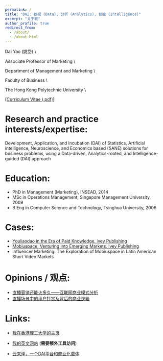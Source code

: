 ```yaml
---
permalink: /
title: "DAI: 数据 (Data), 分析 (Analytics), 智能 (Intelligence)"
excerpt: "关于我"
author_profile: true
redirect_from: 
  - /about/
  - /about.html
---
```


Dai Yao (姚岱) \

Associate Professor of Marketing \

Department of Management and Marketing \

Faculty of Business \

The Hong Kong Polytechnic University \

[<a href="files/dai_cv.pdf" target="_blank">Curriculum Vitae (.pdf)</a>]

Research and practice interests/expertise:
======
Development, Application, and Incubation (DAI) of Statistics, Artificial intelligence, Neuroscience, and Economics based (SANE) solutions for business problems, using a Data-driven, Analytics-rooted, and Intelligence-guided (DAI) approach

Education:
======
* PhD in Management (Marketing), INSEAD, 2014
* MSc in Operations Management, Singapore Management University, 2009
* B.Eng in Computer Science and Technology, Tsinghua University, 2006

Cases:
======
* <a href="https://www.iveypublishing.ca/s/product/youliaodao-in-the-era-of-knowledge-economy-go-big-or-go-home/01t5c00000Cwqp6AAB" target="_blank">Youliaodao in the Era of Paid Knowledge. Ivey Publishing</a>
* <a href="https://www.iveypublishing.ca/s/product/mobiuspace-venturing-into-emerging-markets/01t5c00000CwqpTAAR" target="_blank">Mobiuspace: Venturing into Emerging Markets. Ivey Publishing</a>
* Influencer Marketing: The Exploration of Mobiuspace in Latin American Short Video Markets

Opinions / 观点: 
======
* <a href="https://mp.weixin.qq.com/s/m7eWfp0U84S7CZg1QazknA" target="_blank">直播营销还能火多久——互联网商业模式分析</a>
* <a href="https://mp.weixin.qq.com/s/CeVzqaE313HrE137n_xrMA" target="_blank">直播场景中的用户打赏及背后的商业逻辑</a>

Links:
======
* <a href="https://mm.polyu.edu.hk/people/academic-staff/dr-dai-yao/" target="_blank">我在香港理工大学的主页</a>

* <a href="https://www.yodadai.com" target="_blank">我的英文网站</a> (**需要额外工具访问**)

* <a href="https://www.yunlyzer.com">云来泽，一个DAI平台和商业化载体</a>
